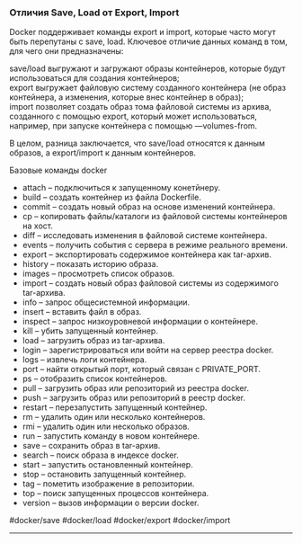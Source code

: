 ### Отличия Save, Load от Export, Import

Docker поддерживает команды export и import, которые часто могут быть перепутаны с save, load. Ключевое отличие данных команд в том, для чего они предназначены:  
  
save/load выгружают и загружают образы контейнеров, которые будут использоваться для создания контейнеров;  
export выгружает файловую систему созданного контейнера (не образ контейнера, а изменения, которые внес контейнер в образ);  
import позволяет создать образ тома файловой системы из архива, созданного с помощью export, который может использоваться, например, при запуске контейнера с помощью —volumes-from.  
  
В целом, разница заключается, что save/load относятся к данным образов, а export/import к данным контейнеров.


Базовые команды docker

-   attach – подключиться к запущенному конетйнеру.
-   build – создать контейнер из файла Dockerfile.
-   commit – создать новый образ на основе изменений контейнера.
-   cp – копировать файлы/каталоги из файловой системы контейнеров на хост.
-   diff – исследовать изменения в файловой системе контейнера.
-   events – получить события с сервера в режиме реального времени.
-   export – экспортировать содержимое контейнера как tar-архив.
-   history – показать историю образа.
-   images – просмотреть список образов.
-   import – создать новый образ файловой системы из содержимого tar-архива.
-   info – запрос общесистемной информации.
-   insert – вставить файл в образ.
-   inspect – запрос низкоуровневой информации о контейнере.
-   kill – убить запущенный контейнер.
-   load – загрузить образ из tar-архива.
-   login – зарегистрироваться или войти на сервер реестра docker.
-   logs – извлечь логи контейнера.
-   port – найти открытый порт, который связан с PRIVATE_PORT.
-   ps – отобразить список контейнеров.
-   pull – загрузить образ или репозиторий из реестра docker.
-   push – загрузить образ или репозиторий в реестр docker.
-   restart – перезапустить запущенный контейнер.
-   rm – удалить один или несколько контейнеров.
-   rmi – удалить один или несколько образов.
-   run – запустить команду в новом контейнере.
-   save – сохранить образ в tar-архив.
-   search – поиск образа в индексе docker.
-   start – запустить остановленный контейнер.
-   stop – остановить запущенный контейнер.
-   tag – пометить изображение в репозитории.
-   top – поиск запущенных процессов контейнера.
-   version – вызов информации о версии docker.

#docker/save
#docker/load
#docker/export
#docker/import

---

